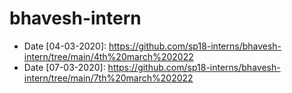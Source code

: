 # bhavesh-intern
- Date [04-03-2020]: https://github.com/sp18-interns/bhavesh-intern/tree/main/4th%20march%202022
- Date [07-03-2020]: https://github.com/sp18-interns/bhavesh-intern/tree/main/7th%20march%202022
